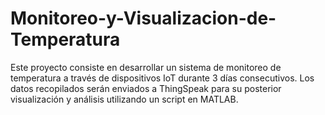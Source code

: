# Monitoreo-y-Visualizacion-de-Temperatura
Este proyecto consiste en desarrollar un sistema de monitoreo de temperatura a través de dispositivos IoT durante 3 días consecutivos. Los datos recopilados serán enviados a ThingSpeak para su posterior visualización y análisis utilizando un script en MATLAB. 
